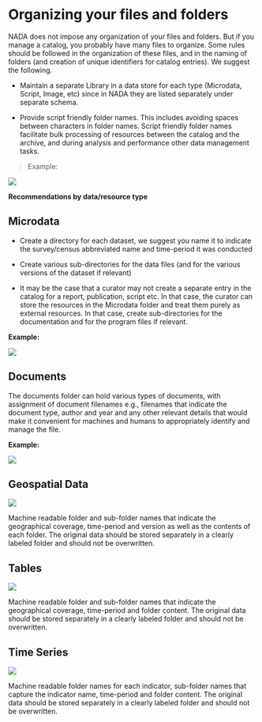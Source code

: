 # Organizing your files and folders

NADA does not impose any organization of your files and folders. But if you manage a catalog, you probably have many files to organize. Some rules should be followed in the organization of these files, and in the naming of folders (and creation of unique identifiers for catalog entries). We suggest the following.

-   Maintain a separate Library in a data store for each type (Microdata, Script, Image, etc) since in NADA they are listed separately under separate schema.

-   Provide script friendly folder names. This includes avoiding spaces between characters in folder names. Script friendly folder names facilitate bulk processing of resources between the catalog and the archive, and during analysis and performance other data management tasks.

> Example:

![](~@imageBase/images/image41.png)

**Recommendations by data/resource type**

## Microdata

-   Create a directory for each dataset, we suggest you name it to indicate the survey/census abbreviated name and time-period it was conducted

-   Create various sub-directories for the data files (and for the various versions of the dataset if relevant)

-   It may be the case that a curator may not create a separate entry in the catalog for a report, publication, script etc. In that case, the curator can store the resources in the Microdata folder and treat them purely as external resources. In that case, create sub-directories for the documentation and for the program files if relevant.

**Example:**

![](~@imageBase/images/image42.png)

## Documents

The documents folder can hold various types of documents, with assignment of document filenames e.g., filenames that indicate the document type, author and year and any other relevant details that would make it convenient for machines and humans to appropriately identify and manage the file.

**Example:**

![](~@imageBase/images/image43.png)

## Geospatial Data

![](~@imageBase/images/image44.png)

Machine readable folder and sub-folder names that indicate the geographical coverage, time-period and version as well as the contents of each folder. The original data should be stored separately in a clearly labeled folder and should not be overwritten.

## Tables

![](~@imageBase/images/image45.png)

Machine readable folder and sub-folder names that indicate the geographical coverage, time-period and folder content. The original data should be stored separately in a clearly labeled folder and should not be overwritten.

## Time Series

![](~@imageBase/images/image46.png)

Machine readable folder names for each indicator, sub-folder names that capture the indicator name, time-period and folder content. The original data should be stored separately in a clearly labeled folder and should not be overwritten.
